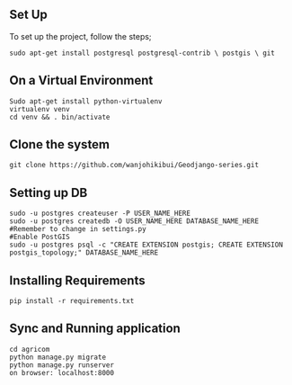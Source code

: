 ## Set Up
To set up the project, follow the steps;
```
sudo apt-get install postgresql postgresql-contrib \ postgis \ git
```
## On a Virtual Environment

```
Sudo apt-get install python-virtualenv
virtualenv venv
cd venv && . bin/activate
```
## Clone the system
```
git clone https://github.com/wanjohikibui/Geodjango-series.git
```
## Setting up DB
```
sudo -u postgres createuser -P USER_NAME_HERE
sudo -u postgres createdb -O USER_NAME_HERE DATABASE_NAME_HERE #Remember to change in settings.py
#Enable PostGIS
sudo -u postgres psql -c "CREATE EXTENSION postgis; CREATE EXTENSION postgis_topology;" DATABASE_NAME_HERE
```
## Installing Requirements
```
pip install -r requirements.txt
```
## Sync and Running application
```
cd agricom
python manage.py migrate
python manage.py runserver
on browser: localhost:8000
```